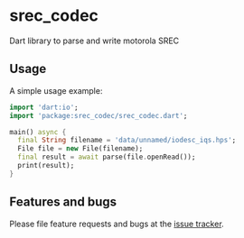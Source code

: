 # srec_codec

Dart library to parse and write motorola SREC

## Usage

A simple usage example:

```dart
import 'dart:io';
import 'package:srec_codec/srec_codec.dart';

main() async {
  final String filename = 'data/unnamed/iodesc_iqs.hps';
  File file = new File(filename);
  final result = await parse(file.openRead());
  print(result);
}
```

## Features and bugs

Please file feature requests and bugs at the [issue tracker][tracker].

[tracker]: https://github.com/tejainece/srec_codec/issues
